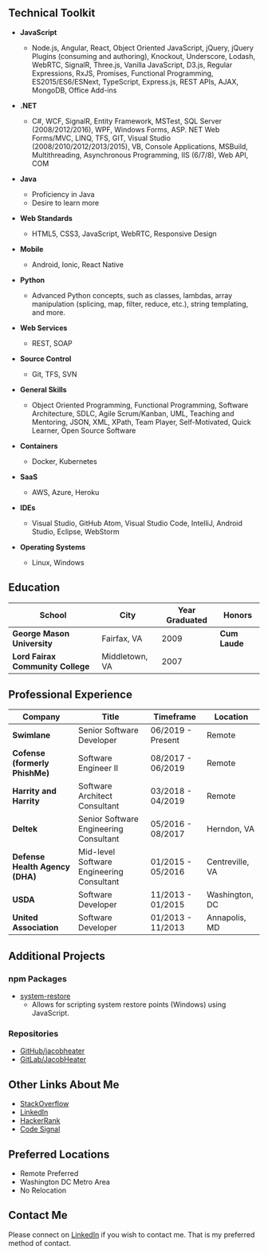 ## Technical Toolkit

* **JavaScript**
  * Node.js, Angular, React, Object Oriented JavaScript, jQuery, jQuery Plugins (consuming and authoring), Knockout, Underscore, Lodash, WebRTC, SignalR, Three.js, Vanilla JavaScript, D3.js, Regular Expressions, RxJS, Promises, Functional Programming, ES2015/ES6/ESNext, TypeScript, Express.js, REST APIs, AJAX, MongoDB, Office Add-ins

* **.NET**
  * C#, WCF, SignalR, Entity Framework, MSTest, SQL Server (2008/2012/2016), WPF, Windows Forms, ASP. NET Web Forms/MVC, LINQ, TFS, GIT, Visual Studio (2008/2010/2012/2013/2015), VB, Console Applications, MSBuild, Multithreading, Asynchronous Programming, IIS (6/7/8), Web API, COM

* **Java**
  * Proficiency in Java
  * Desire to learn more

* **Web Standards**
  * HTML5, CSS3, JavaScript, WebRTC, Responsive Design

* **Mobile**
  * Android, Ionic, React Native

* **Python**
  * Advanced Python concepts, such as classes, lambdas, array manipulation (splicing, map, filter, reduce, etc.), string templating, and more.

* **Web Services**
  * REST, SOAP

* **Source Control**
  * Git, TFS, SVN

* **General Skills**
  * Object Oriented Programming, Functional Programming, Software Architecture, SDLC, Agile Scrum/Kanban, UML, Teaching and Mentoring, JSON, XML, XPath, Team Player, Self-Motivated, Quick Learner, Open Source Software

* **Containers**
  * Docker, Kubernetes

* **SaaS**
  * AWS, Azure, Heroku

* **IDEs**
  * Visual Studio, GitHub Atom, Visual Studio Code, IntelliJ, Android Studio, Eclipse, WebStorm

* **Operating Systems**
  * Linux, Windows

## Education

| School | City | Year Graduated | Honors |
| ------ | ---- | -------------- | ------ |
| **George Mason University** | Fairfax, VA | 2009 | **Cum Laude** |
| **Lord Fairax Community College** | Middletown, VA | 2007 | |

## Professional Experience

| Company | Title | Timeframe | Location |
| ------- | ----- | --------- | -------- |
| **Swimlane** | Senior Software Developer | 06/2019 - Present | Remote |
| **Cofense (formerly PhishMe)** | Software Engineer II | 08/2017 - 06/2019 | Remote |
| **Harrity and Harrity** | Software Architect Consultant | 03/2018 - 04/2019 | Remote |
| **Deltek** | Senior Software Engineering Consultant | 05/2016 - 08/2017 | Herndon, VA |
| **Defense Health Agency (DHA)** | Mid-level Software Engineering Consultant | 01/2015 - 05/2016 | Centreville, VA |
| **USDA** | Software Developer | 11/2013 - 01/2015 | Washington, DC |
| **United Association** | Software Developer | 01/2013 - 11/2013 | Annapolis, MD |

## Additional Projects

### npm Packages

* [system-restore](https://www.npmjs.com/package/system-restore)
  * Allows for scripting system restore points (Windows) using JavaScript.

### Repositories

* [GitHub/jacobheater](https://github.com/jacobheater/)
* [GitLab/JacobHeater](https://gitlab.com/JacobHeater)

## Other Links About Me

* [StackOverflow](http://stackoverflow.com/users/2023218/jacob-heater)
* [LinkedIn](https://www.linkedin.com/in/jacobheater)
* [HackerRank](https://www.hackerrank.com/jacobheater)
* [Code Signal](https://app.codesignal.com/profile/jacobheater)

## Preferred Locations

* Remote Preferred
* Washington DC Metro Area
* No Relocation

## Contact Me

Please connect on [LinkedIn](https://www.linkedin.com/in/jacobheater)
if you wish to contact me. That is my preferred method of contact.
